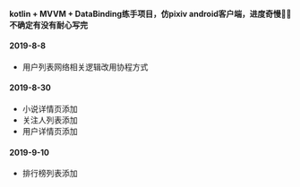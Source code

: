 #### kotlin + MVVM + DataBinding练手项目，仿pixiv android客户端，进度奇慢:snail::snail:不确定有没有耐心写完

#### 2019-8-8  
- 用户列表网络相关逻辑改用协程方式  

#### 2019-8-30  
- 小说详情页添加
- 关注人列表添加
- 用户详情页添加

#### 2019-9-10  
- 排行榜列表添加
